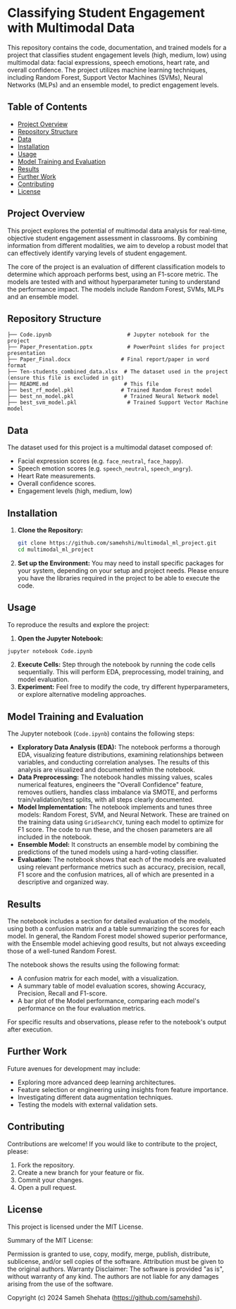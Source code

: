 # Classifying Student Engagement with Multimodal Data

This repository contains the code, documentation, and trained models for a project that classifies student engagement levels (high, medium, low) using multimodal data: facial expressions, speech emotions, heart rate, and overall confidence. The project utilizes machine learning techniques, including Random Forest, Support Vector Machines (SVMs), Neural Networks (MLPs) and an ensemble model, to predict engagement levels.

## Table of Contents

- [Project Overview](#project-overview)
- [Repository Structure](#repository-structure)
- [Data](#data)
- [Installation](#installation)
- [Usage](#usage)
- [Model Training and Evaluation](#model-training-and-evaluation)
- [Results](#results)
- [Further Work](#further-work)
- [Contributing](#contributing)
- [License](#license)

## Project Overview

This project explores the potential of multimodal data analysis for real-time, objective student engagement assessment in classrooms. By combining information from different modalities, we aim to develop a robust model that can effectively identify varying levels of student engagement.

The core of the project is an evaluation of different classification models to determine which approach performs best, using an F1-score metric. The models are tested with and without hyperparameter tuning to understand the performance impact. The models include Random Forest, SVMs, MLPs and an ensemble model.

## Repository Structure

```
├── Code.ipynb                        # Jupyter notebook for the project
├── Paper_Presentation.pptx           # PowerPoint slides for project presentation
├── Paper_Final.docx                # Final report/paper in word format
├── Ten-students_combined_data.xlsx  # The dataset used in the project (ensure this file is excluded in git)
├── README.md                        # This file
├── best_rf_model.pkl               # Trained Random Forest model
├── best_nn_model.pkl                # Trained Neural Network model
├── best_svm_model.pkl                # Trained Support Vector Machine model
```

## Data

The dataset used for this project is a multimodal dataset composed of:

*   Facial expression scores (e.g. `face_neutral`, `face_happy`).
*   Speech emotion scores (e.g. `speech_neutral`, `speech_angry`).
*   Heart Rate measurements.
*   Overall confidence scores.
*   Engagement levels (high, medium, low)

## Installation

1.  **Clone the Repository:**

    ```bash
    git clone https://github.com/samehshi/multimodal_ml_project.git
    cd multimodal_ml_project
    ```

2. **Set up the Environment:** You may need to install specific packages for your system, depending on your setup and project needs. Please ensure you have the libraries required in the project to be able to execute the code.

## Usage

To reproduce the results and explore the project:

1.  **Open the Jupyter Notebook:**
   ```bash
   jupyter notebook Code.ipynb
   ```
2.  **Execute Cells:** Step through the notebook by running the code cells sequentially. This will perform EDA, preprocessing, model training, and model evaluation.
3.  **Experiment:** Feel free to modify the code, try different hyperparameters, or explore alternative modeling approaches.

## Model Training and Evaluation

The Jupyter notebook (`Code.ipynb`) contains the following steps:

*   **Exploratory Data Analysis (EDA):** The notebook performs a thorough EDA, visualizing feature distributions, examining relationships between variables, and conducting correlation analyses. The results of this analysis are visualized and documented within the notebook.
*   **Data Preprocessing:** The notebook handles missing values, scales numerical features, engineers the "Overall Confidence" feature, removes outliers, handles class imbalance via SMOTE, and performs train/validation/test splits, with all steps clearly documented.
*   **Model Implementation:** The notebook implements and tunes three models: Random Forest, SVM, and Neural Network.  These are trained on the training data using `GridSearchCV`, tuning each model to optimize for F1 score. The code to run these, and the chosen parameters are all included in the notebook.
*   **Ensemble Model:** It constructs an ensemble model by combining the predictions of the tuned models using a hard-voting classifier.
*  **Evaluation:** The notebook shows that each of the models are evaluated using relevant performance metrics such as accuracy, precision, recall, F1 score and the confusion matrices, all of which are presented in a descriptive and organized way.

## Results

The notebook includes a section for detailed evaluation of the models, using both a confusion matrix and a table summarizing the scores for each model. In general, the Random Forest model showed superior performance, with the Ensemble model achieving good results, but not always exceeding those of a well-tuned Random Forest.

The notebook shows the results using the following format:
* A confusion matrix for each model, with a visualization.
* A summary table of model evaluation scores, showing Accuracy, Precision, Recall and F1-score.
* A bar plot of the Model performance, comparing each model's performance on the four evaluation metrics.

For specific results and observations, please refer to the notebook's output after execution.

## Further Work

Future avenues for development may include:

*   Exploring more advanced deep learning architectures.
*   Feature selection or engineering using insights from feature importance.
*   Investigating different data augmentation techniques.
*   Testing the models with external validation sets.

## Contributing

Contributions are welcome! If you would like to contribute to the project, please:

1.  Fork the repository.
2.  Create a new branch for your feature or fix.
3.  Commit your changes.
4.  Open a pull request.

## License

This project is licensed under the MIT License.

Summary of the MIT License:

Permission is granted to use, copy, modify, merge, publish, distribute, sublicense, and/or sell copies of the software.
Attribution must be given to the original authors.
Warranty Disclaimer: The software is provided "as is", without warranty of any kind. The authors are not liable for any damages arising from the use of the software.


Copyright (c) 2024 Sameh Shehata (https://github.com/samehshi).
